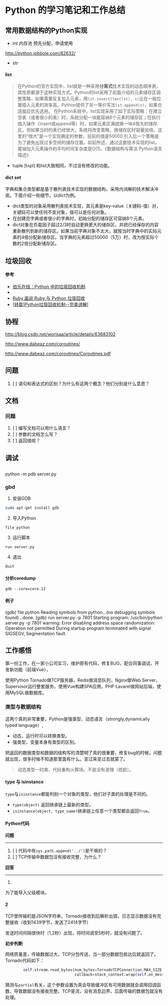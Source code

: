 # Python 的学习笔记和工作总结

## 常用数据结构的Python实现

- int 内存池 预先分配，申请使用

http://python.jobbole.com/82632/

- str

#### list

> 在Python的官方实现中，list就是一种采用**分离式**技术实现的动态顺序表，其性质都源于这种实现方式。Python的list采用了前面介绍的元素储存区调整策略，如果需要反复加入元素，用`lst.insert(len(lst), x)`比在一般位置插入元素的效率高。Python提供了另一等价写法`lst.append(x)`，如果合适就应优先选用。
在Python系统中，list实现采用了如下实际策略：在建立空表（或者很小的表）时，系统分配一块能容纳8个元素的储存区；在执行插入操作（insert或append等）时，如果元素区满就换一块4倍大的储存区。但如果当时的表已经很大，系统将改变策略，换储存区时容量加倍。这里的“很大”是一个实现确定的参数，目前的值是50000.引入后一个策略是为了避免出现过多空闲的储存位置。如前所述，通过这套技术实现的list，尾端加入元素操作的平均时间复杂度是O(1)。《数据结构与算法 Python语言描述》


- tuple [tʌpl] 和list大致相同，不过没有修改的功能。

#### dict set

字典和集合类型都是基于散列表技术实现的数据结构，采用内消解的技术解决冲突。下面介绍一些细节，以dict为例。

- dict类型的对象采用散列表技术实现，其元素是key-value（关键码-值）对，关键码可以使任何不变对象，值可以是任何对象。
- 在创建空字典或者很小的字典时，初始分配的储存区可容纳8个元素。
- dict对象在负载因子超过2/3时自动更换更大的储存区，并把已经保存的内容重新散列到新的储存区。如果当前字典对象不太大，就按当时字典中的实际元素的4倍分配新储存区。当字典的元素超过50000（5万）时，改为按实际个数的2倍分配新储存区。

## 垃圾回收


#### 参考

- [伯乐在线：Python 中的垃圾回收机制](http://python.jobbole.com/87843/?utm_source=blog.jobbole.com&utm_medium=relatedPosts)
- []()
- [Ruby 画说 Ruby 与 Python 垃圾回收](https://ruby-china.org/topics/28127)
- [[转载]Python垃圾回收机制--完美讲解!](https://www.jianshu.com/p/1e375fb40506)

## 协程 

http://blog.csdn.net/worisaa/article/details/63683102

http://www.dabeaz.com/coroutines/

http://www.dabeaz.com/coroutines/Coroutines.pdf


## 问题

1. [ ] 语句和表达式的区别？为什么有这两个概念？他们分别是什么意思？


## 文档

### 问题

1. [ ] 编写文档可以用什么语言？
1. [ ] 参数的文档怎么写？
1. [ ] 返回值呢？

## 调试

## 

python -m pdb server.py 


### gbd

1. 安装GDB

```bash
sudo apt-get install gdb
```

2. 导入Python

```
file python
```

3. 运行脚本

```
run server.py
```

4. 退出

```
Quit
```

#### 分析coredump

```
gdb --core=core.12
```

#### 例子

(gdb) file python
Reading symbols from python...(no debugging symbols found)...done.
(gdb) run server.py -p 7801
Starting program: /usr/bin/python server.py -p 7801
warning: Error disabling address space randomization: Operation not permitted
During startup program terminated with signal SIGSEGV, Segmentation fault.


## 工作感悟

第一份工作，在一家小公司实习，维护原有代码，修复BUG，配合同事调试，开发新功能（前端Vue），

使用Python Tornado做TCP服务器，Redis做消息队列，Nginx做Web Server，Supervisor运行整套服务，使用Vue构建SPA应用，PHP Lavarel做网站后端，使用MySQL做数据库。

### 类型与数据结构

这两个真的非常重要，Python是强类型、动态语言（strongly,dynamically typed language）,

- 动态，运行时可以转换类型。
- 强类型，变量本身有类型的区别。

把返回的数据类型和数据的结构写的清楚明了真的很重要，修复bug的时候，问题就出现，很多时候不知道那里面有什么。变过来变过去就蒙了。

> 动态类型一时爽，代码重构火葬场。不是没有道理（捂脸）。

#### type 与 isinstance

`type`与`isinstance`都能判别一个对象的类型，他们对子类的处理是不同的。

- `type(object)` 返回继承链上最新的类型。
- `isinstance(object, type_name)`继承链上任意一个类型都会返回`True`。

#### Python代码

**问题**
______

1. [ ] 代码中有`sys.path.append('../')`是干嘛的？
2. [ ] TCP传输中数据包没有接收完整，为什么？


**回答**
_____

1.

为了能导入父级模块。

#### 2

TCP里传输的是JSON字符串，Tornado接收到后解析出错，日志显示数据没有完整接收（收到1439字节，发送了2414字节）

发送时间间隔很快时（1,2秒）出现，将时间调至5秒时，就没有问题了。

**初步判断**

网络质量差，传输数据过大，TCP分包传送，当一部分数据包抵达后就返回了。Tornado代码如下：

```python
        self.stream.read_bytes(num_bytes=TornadoTCPConnection.MAX_SIZE,
                               callback=stack_context.wrap(self.on_message_receive), partial=True)
```

猜测与`partial`有关，这个参数设置为真会导致缓冲区有可用数据就会调用回调函数，导致数据没有接收完整。TCP是流，没有消息边界，后面传输的数据包就没有处理。
